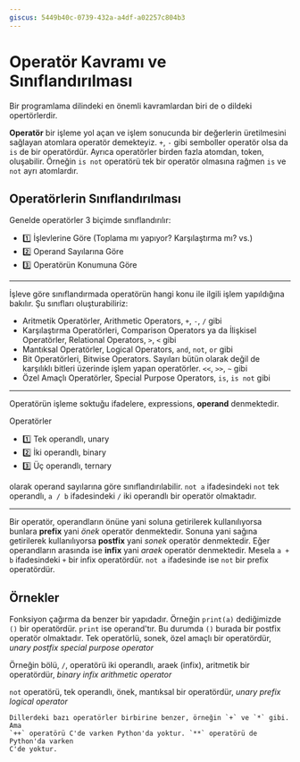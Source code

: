 ```yaml
---
giscus: 5449b40c-0739-432a-a4df-a02257c804b3
---
```


# Operatör Kavramı ve Sınıflandırılması

Bir programlama dilindeki en önemli kavramlardan biri de o dildeki
opertörlerdir.

**Operatör** bir işleme yol açan ve işlem sonucunda bir değerlerin üretilmesini
sağlayan atomlara operatör demekteyiz. `+`, `-` gibi semboller operatör olsa da
`is` de bir operatördür. Ayrıca operatörler birden fazla atomdan, token,
oluşabilir. Örneğin `is not` operatörü tek bir operatör olmasına rağmen `is` ve
`not` ayrı atomlardır.

## Operatörlerin Sınıflandırılması

Genelde operatörler 3 biçimde sınıflandırılır:

- 1️⃣ İşlevlerine Göre (Toplama mı yapıyor? Karşılaştırma mı? vs.)
- 2️⃣ Operand Sayılarına Göre
- 3️⃣ Operatörün Konumuna Göre

---

İşleve göre sınıflandırmada operatörün hangi konu ile ilgili işlem yapıldığına
bakılır. Şu sınıfları oluşturabiliriz:

- Aritmetik Operatörler, Arithmetic Operators, `+`, `-`, `/` gibi
- Karşılaştırma Operatörleri, Comparison Operators ya da İlişkisel Operatörler,
  Relational Operators, `>`, `<` gibi
- Mantıksal Operatörler, Logical Operators, `and`, `not`, `or` gibi
- Bit Operatörleri, Bitwise Operators. Sayıları bütün olarak değil de karşılıklı
  bitleri üzerinde işlem yapan operatörler. `<<`, `>>`, `~` gibi
- Özel Amaçlı Operatörler, Special Purpose Operators, `is`, `is not` gibi

---

Operatörün işleme soktuğu ifadelere, expressions, **operand** denmektedir.

Operatörler

- 1️⃣ Tek operandlı, unary
- 2️⃣ İki operandlı, binary
- 3️⃣ Üç operandlı, ternary

olarak operand sayılarına göre sınıflandırılabilir. `not a` ifadesindeki `not`
tek operandlı, `a / b` ifadesindeki `/` iki operandlı bir operatör olmaktadır.

---

Bir operatör, operandların önüne yani soluna getirilerek kullanılıyorsa bunlara
**prefix** yani *önek* operatör denmektedir. Sonuna yani sağına getirilerek
kullanılıyorsa **postfix** yani *sonek* operatör denmektedir. Eğer operandların
arasında ise **infix** yani *araek* operatör denmektedir. Mesela `a + b`
ifadesindeki `+` bir infix operatördür. `not a` ifadesinde ise `not` bir prefix
operatördür.

## Örnekler

Fonksiyon çağırma da benzer bir yapıdadır. Örneğin `print(a)` dediğimizde `()`
bir operatördür. `print` ise operand'tır. Bu durumda `()` burada bir postfix
operatör olmaktadır. Tek operatörlü, sonek, özel amaçlı bir operatördür,
*unary postfix special purpose operator*

Örneğin bölü, `/`, operatörü iki operandlı, araek (infix), aritmetik bir
operatördür, *binary infix arithmetic operator*

`not` operatörü, tek operandlı, önek, mantıksal bir operatördür, *unary prefix
logical operator*

```{attention}
Dillerdeki bazı operatörler birbirine benzer, örneğin `+` ve `*` gibi. Ama
`++` operatörü C'de varken Python'da yoktur. `**` operatörü de Python'da varken
C'de yoktur.
```
